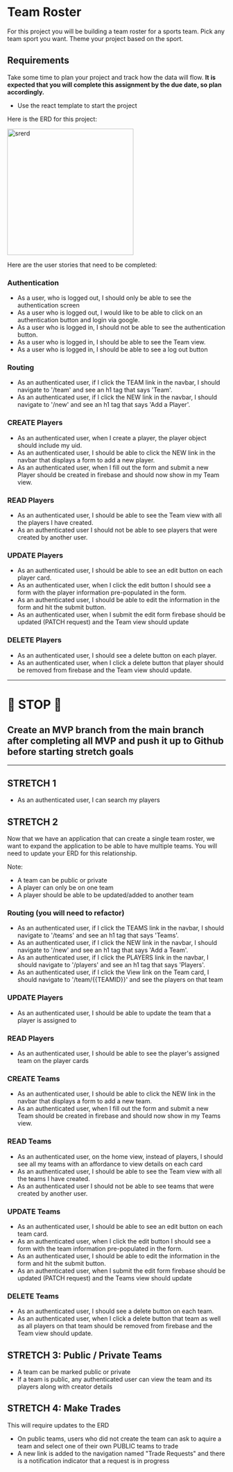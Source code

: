 # Team Roster
For this project you will be building a team roster for a sports team.  Pick any team sport you want.  Theme your project based on the sport.

## Requirements
Take some time to plan your project and track how the data will flow. **It is expected that you will complete this assignment by the due date, so plan accordingly.**

- Use the react template to start the project

Here is the ERD for this project:

<img width="291" alt="srerd" src="https://user-images.githubusercontent.com/29741570/137314750-ec4b65c5-e139-4b1a-8fa5-6d25aa57afb7.png">

Here are the user stories that need to be completed:
### Authentication
* As a user, who is logged out, I should only be able to see the authentication screen
* As a user who is logged out, I would like to be able to click on an authentication button and login via google.
* As a user who is logged in, I should not be able to see the authentication button.
* As a user who is logged in, I should be able to see the Team view.
* As a user who is logged in, I should be able to see a log out button

### Routing
* As an authenticated user, if I click the TEAM link in the navbar, I should navigate to '/team' and see an h1 tag that says 'Team'.
* As an authenticated user, if I click the NEW link in the navbar, I should navigate to '/new' and see an h1 tag that says 'Add a Player'.

### CREATE Players
* As an authenticated user, when I create a player, the player object should include my uid.
* As an authenticated user, I should be able to click the NEW link in the navbar that displays a form to add a new player.
* As an authenticated user, when I fill out the form and submit a new Player should be created in firebase and should now show in my Team view.

### READ Players
* As an authenticated user, I should be able to see the Team view with all the players I have created.
* As an authenticated user I should not be able to see players that were created by another user.

### UPDATE Players
* As an authenticated user, I should be able to see an edit button on each player card.
* As an authenticated user, when I click the edit button I should see a form with the player information pre-populated in the form.
* As an authenticated user, I should be able to edit the information in the form and hit the submit button.
* As an authenticated user, when I submit the edit form firebase should be updated (PATCH request) and the Team view should update

### DELETE Players
* As an authenticated user, I should see a delete button on each player.
* As an authenticated user, when I click a delete button that player should be removed from firebase and the Team view should update.

---

# :red_circle: STOP :red_circle:
## Create an MVP branch from the main branch after completing all MVP and push it up to Github before starting stretch goals

---

## STRETCH 1
* As an authenticated user, I can search my players

## STRETCH 2
Now that we have an application that can create a single team roster, we want to expand the application to be able to have multiple teams. You will need to update your ERD for this relationship.

Note: 
- A team can be public or private
- A player can only be on one team
- A player should be able to be updated/added to another team

### Routing (you will need to refactor)
* As an authenticated user, if I click the TEAMS link in the navbar, I should navigate to '/teams' and see an h1 tag that says 'Teams'.
* As an authenticated user, if I click the NEW link in the navbar, I should navigate to '/new' and see an h1 tag that says 'Add a Team'.
* As an authenticated user, if I click the PLAYERS link in the navbar, I should navigate to '/players' and see an h1 tag that says 'Players'.
* As an authenticated user, if I click the View link on the Team card, I should navigate to '/team/{{TEAMID}}' and see the players on that team

### UPDATE Players
* As an authenticated user, I should be able to update the team that a player is assigned to

### READ Players
* As an authenticated user, I should be able to see the player's assigned team on the player cards

### CREATE Teams
* As an authenticated user, I should be able to click the NEW link in the navbar that displays a form to add a new team.
* As an authenticated user, when I fill out the form and submit a new Team should be created in firebase and should now show in my Teams view.

### READ Teams
* As an authenticated user, on the home view, instead of players, I should see all my teams with an affordance to view details on each card
* As an authenticated user, I should be able to see the Team view with all the teams I have created.
* As an authenticated user I should not be able to see teams that were created by another user.

### UPDATE Teams
* As an authenticated user, I should be able to see an edit button on each team card.
* As an authenticated user, when I click the edit button I should see a form with the team information pre-populated in the form.
* As an authenticated user, I should be able to edit the information in the form and hit the submit button.
* As an authenticated user, when I submit the edit form firebase should be updated (PATCH request) and the Teams view should update

### DELETE Teams
* As an authenticated user, I should see a delete button on each team.
* As an authenticated user, when I click a delete button that team as well as all players on that team should be removed from firebase and the Team view should update.

## STRETCH 3: Public / Private Teams
* A team can be marked public or private
* If a team is public, any authenticated user can view the team and its players along with creator details

## STRETCH 4: Make Trades
This will require updates to the ERD

* On public teams, users who did not create the team can ask to aquire a team and select one of their own PUBLIC teams to trade
* A new link is added to the navigation named "Trade Requests" and there is a notification indicator that a request is in progress
